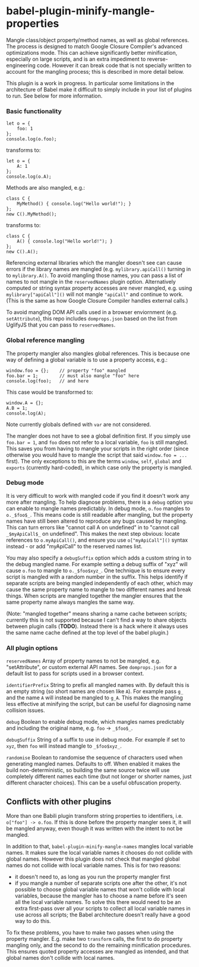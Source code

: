 # babel-plugin-minify-mangle-properties

Mangle class/object property/method names, as well as global references. The process is designed to match Google Closure Compiler's advanced optimizations mode. This can achieve significantly better minification, especially on large scripts, and is an extra impediment to reverse-engineering code. However it can break code that is not specially written to account for the mangling process; this is described in more detail below.

This plugin is a work in progress. In particular some limitations in the architecture of Babel make it difficult to simply include in your list of plugins to run. See below for more information.

### Basic functionality
```
let o = {
    foo: 1
};
console.log(o.foo);
```
transforms to:
```
let o = {
    A: 1
};
console.log(o.A);
```

Methods are also mangled, e.g.:

```
class C {
    MyMethod() { console.log("Hello world!"); }
};
new C().MyMethod();
```
transforms to:
```
class C {
    A() { console.log("Hello world!"); }
};
new C().A();
```

Referencing external libraries which the mangler doesn't see can cause errors if the library names are mangled (e.g. `mylibrary.apiCall()` turning in to `mylibrary.A()`. To avoid mangling those names, you can pass a list of names to not mangle in the `reservedNames` plugin option. Alternatively computed or string syntax property accesses are never mangled, e.g. using `mylibrary["apiCall"]()` will not mangle `"apiCall"` and continue to work. (This is the same as how Google Closure Compiler handles external calls.)

To avoid mangling DOM API calls used in a browser enviornment (e.g. `setAttribute`), this repo includes `domprops.json` based on the list from UglifyJS that you can pass to `reservedNames`.

### Global reference mangling

The property mangler also mangles global references. This is because one way of defining a global variable is to use a property access, e.g.:
```
window.foo = {};    // property "foo" mangled
foo.bar = 1;        // must also mangle "foo" here
console.log(foo);   // and here
```
This case would be transformed to:
```
window.A = {};
A.B = 1;
console.log(A);
```
Note currently globals defined with `var` are not considered.

The mangler does not have to see a global definition first. If you simply use `foo.bar = 1`, and `foo` does not refer to a local variable, `foo` is still mangled. This saves you from having to mangle your scripts in the right order (since otherwise you would have to mangle the script that said `window.foo = ...` first). The only exceptions to this are the terms `window`, `self`, `global` and `exports` (currently hard-coded), in which case only the property is mangled.

### Debug mode
It is very difficult to work with mangled code if you find it doesn't work any more after mangling. To help diagnose problems, there is a `debug` option you can enable to mangle names predictably. In debug mode, `o.foo` mangles to `o._$foo$_`. This means code is still readable after mangling, but the property names have still been altered to reproduce any bugs caused by mangling. This can turn errors like "cannot call A on undefined" in to "cannot call `_$myApiCall$_` on undefined". This makes the next step obvious: locate references to `o.myApiCall()`, and ensure you use `o["myApiCall"]()` syntax instead - or add "myApiCall" to the reserved names list.

You may also specify a `debugSuffix` option which adds a custom string in to the debug mangled name. For example setting a debug suffix of "xyz" will cause `o.foo` to mangle to `o._$foo$xyz_`. One technique is to ensure every script is mangled with a random number in the suffix. This helps identify if separate scripts are being mangled independently of each other, which may cause the same property name to mangle to two different names and break things. When scripts are mangled together the mangler ensures that the same property name always mangles the same way.

(Note: "mangled together" means sharing a name cache between scripts; currently this is not supported because I can't find a way to share objects between plugin calls (**TODO**). Instead there is a hack where it always uses the same name cache defined at the top level of the babel plugin.)

### All plugin options

`reservedNames`
Array of property names to not be mangled, e.g. "setAttribute", or custom external API names. See `domprops.json` for a default list to pass for scripts used in a browser context.

`identifierPrefix`
String to prefix all mangled names with. By default this is an empty string (so short names are chosen like `A`). For example pass `g_` and the name `A` will instead be mangled to `g_A`. This makes the mangling less effective at minifying the script, but can be useful for diagnosing name collision issues.

`debug`
Boolean to enable debug mode, which mangles names predictably and including the original name, e.g. `foo` -> `_$foo$_`.

`debugSuffix`
String of a suffix to use in debug mode. For example if set to `xyz`, then `foo` will instead mangle to `_$foo$xyz_`.

`randomise`
Boolean to randomise the sequence of characters used when generating mangled names. Defaults to off. When enabled it makes the build non-deterministic, so building the same source twice will use completely different names each time (but not longer or shorter names, just different character choices). This can be a useful obfuscation property.

## Conflicts with other plugins
More than one Babili plugin transform string properties to identifiers, i.e. `o["foo"] -> o.foo`. If this is done before the property mangler sees it, it will be mangled anyway, even though it was written with the intent to not be mangled.

In addition to that, `babel-plugin-minify-mangle-names` mangles local variable names. It makes sure the local variable names it chooses do not collide with global names. However this plugin does not check that mangled global names do not collide with local variable names. This is for two reasons:

* it doesn't need to, as long as you run the property mangler first
* if you mangle a number of separate scripts one after the other, it's not possible to choose global variable names that won't collide with local variables, because the mangler has to choose a name before it's seen all the local variable names. To solve this there would need to be an extra first-pass over all your scripts to collect all local variable names in use across all scripts; the Babel architecture doesn't really have a good way to do this.

To fix these problems, you have to make two passes when using the property mangler. E.g. make two `transform` calls, the first to do property mangling only, and the second to do the remaining minification procedures. This ensures quoted property accesses are mangled as intended, and that global names don't collide with local names.